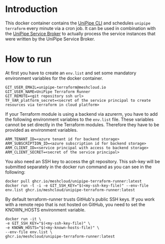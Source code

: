 # Introduction

This docker container contains the [UniPipe CLI](https://github.com/meshcloud/unipipe-service-broker/tree/master/cli) 
and schedules `unipipe terraform` every minute via a cron job. It can be used in combination with the 
[UniPipe Service Broker](https://github.com/meshcloud/unipipe-service-broker) to actually process the service instances 
that were written by the UniPipe Service Broker.

# How to run

At first you have to create an `env.list` and set some mandatory environment variables for the docker container.

```
GIT_USER_EMAIL=unipipe-terraform@meshcloud.io
GIT_USER_NAME=UniPipe Terraform Runner
GIT_REMOTE=<git repository ssh url>
TF_VAR_platform_secret=<secret of the service principal to create resources via terraform in cloud platform>
```

If your Terraform module is using a backend via azurerm, you have to add the following environment variables to the `env.list` file.
These variables cannot be set directly in the Terraform modules. Therefore they have to be provided as environment variables.

```
ARM_TENANT_ID=<azure tenant id for backend storage> 
ARM_SUBSCRIPTION_ID=<azure subscription id for backend storage> 
ARM_CLIENT_ID=<service principal with access to backend storage> 
ARM_CLIENT_SECRET=<secret of the service principal>
```

You also need an SSH key to access the git repository. This ssh-key will be submitted separately in the docker run command
as you can see in the following:

```
docker pull ghcr.io/meshcloud/unipipe-terraform-runner:latest
docker run -t -i -e GIT_SSH_KEY="$(<my-ssh-key-file)" --env-file env.list ghcr.io/meshcloud/unipipe-terraform-runner:latest
```

By default terraform-runner trusts GitHub's public SSH keys.
If you work with a remote repo that is not hosted on GitHub, you need to set the KNOWN_HOSTS environment variable.

```
docker run -it \
-e GIT_SSH_KEY="$(<my-ssh-key-file)" \
-e KNOWN_HOSTS="$(<my-known-hosts-file)" \
--env-file env.list \
ghcr.io/meshcloud/unipipe-terraform-runner:latest
```

